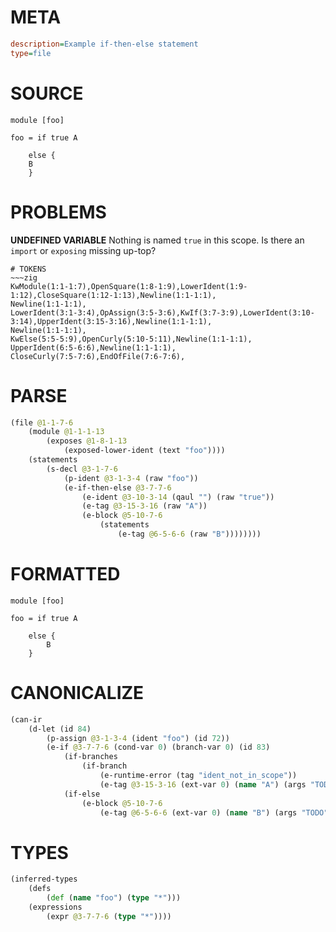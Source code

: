 # META
~~~ini
description=Example if-then-else statement
type=file
~~~
# SOURCE
~~~roc
module [foo]

foo = if true A

    else {
    B
    }
~~~
# PROBLEMS
**UNDEFINED VARIABLE**
Nothing is named `true` in this scope.
Is there an `import` or `exposing` missing up-top?


~~~
# TOKENS
~~~zig
KwModule(1:1-1:7),OpenSquare(1:8-1:9),LowerIdent(1:9-1:12),CloseSquare(1:12-1:13),Newline(1:1-1:1),
Newline(1:1-1:1),
LowerIdent(3:1-3:4),OpAssign(3:5-3:6),KwIf(3:7-3:9),LowerIdent(3:10-3:14),UpperIdent(3:15-3:16),Newline(1:1-1:1),
Newline(1:1-1:1),
KwElse(5:5-5:9),OpenCurly(5:10-5:11),Newline(1:1-1:1),
UpperIdent(6:5-6:6),Newline(1:1-1:1),
CloseCurly(7:5-7:6),EndOfFile(7:6-7:6),
~~~
# PARSE
~~~clojure
(file @1-1-7-6
	(module @1-1-1-13
		(exposes @1-8-1-13
			(exposed-lower-ident (text "foo"))))
	(statements
		(s-decl @3-1-7-6
			(p-ident @3-1-3-4 (raw "foo"))
			(e-if-then-else @3-7-7-6
				(e-ident @3-10-3-14 (qaul "") (raw "true"))
				(e-tag @3-15-3-16 (raw "A"))
				(e-block @5-10-7-6
					(statements
						(e-tag @6-5-6-6 (raw "B"))))))))
~~~
# FORMATTED
~~~roc
module [foo]

foo = if true A

	else {
		B
	}
~~~
# CANONICALIZE
~~~clojure
(can-ir
	(d-let (id 84)
		(p-assign @3-1-3-4 (ident "foo") (id 72))
		(e-if @3-7-7-6 (cond-var 0) (branch-var 0) (id 83)
			(if-branches
				(if-branch
					(e-runtime-error (tag "ident_not_in_scope"))
					(e-tag @3-15-3-16 (ext-var 0) (name "A") (args "TODO"))))
			(if-else
				(e-block @5-10-7-6
					(e-tag @6-5-6-6 (ext-var 0) (name "B") (args "TODO")))))))
~~~
# TYPES
~~~clojure
(inferred-types
	(defs
		(def (name "foo") (type "*")))
	(expressions
		(expr @3-7-7-6 (type "*"))))
~~~